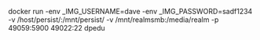 docker run -env _IMG_USERNAME=dave -env _IMG_PASSWORD=sadf1234 -v /host/persist/:/mnt/persist/ -v /mnt/realmsmb:/media/realm -p 49059:5900 49022:22 dpedu 
